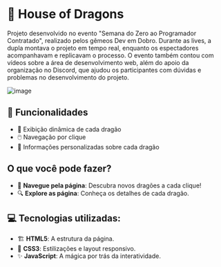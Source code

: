 # 🐉 **House of Dragons**
Projeto desenvolvido no evento "Semana do Zero ao Programador Contratado", realizado pelos gêmeos Dev em Dobro. Durante as lives, a dupla montava o projeto em tempo real, enquanto os espectadores acompanhavam e replicavam o processo. O evento também contou com vídeos sobre a área de desenvolvimento web, além do apoio da organização no Discord, que ajudou os participantes com dúvidas e problemas no desenvolvimento do projeto.

  ![image](https://github.com/user-attachments/assets/cfc402ab-3a5f-48df-b2fd-341c1b740512)
  
## 🚀 **Funcionalidades**
- 🔄 Exibição dinâmica de cada dragão
- 🖱️ Navegação por clique
- 📜 Informações personalizadas sobre cada dragão

## **O que você pode fazer?**
- 🧭 **Navegue pela página**: Descubra novos dragões a cada clique!
- 🔍 **Explore as página**: Conheça os detalhes de cada dragão.

## 💻 **Tecnologias utilizadas**:
- 🏗️ **HTML5**: A estrutura da página.
- 🎨 **CSS3**: Estilizações e layout responsivo.
- ✨ **JavaScript**: A mágica por trás da interatividade.
